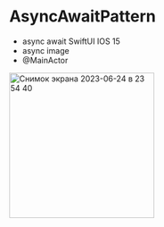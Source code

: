 # AsyncAwaitPattern

- async await SwiftUI IOS 15
- async image
- @MainActor


 <img width="260" alt="Снимок экрана 2023-06-24 в 23 54 40" src="https://github.com/kalashnikovaYla/AsyncAwaitPattern/assets/118187754/3a1728a8-0d3e-4479-a6c8-b31df17e29fd">
